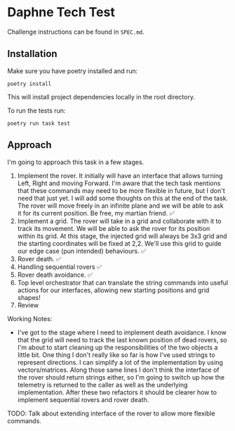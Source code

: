 # Daphne Tech Test

Challenge instructions can be found in `SPEC.md`.

## Installation

Make sure you have poetry installed and run:

`poetry install`

This will install project dependencies locally in the root directory.

To run the tests run:

`poetry run task test`

## Approach

I'm going to approach this task in a few stages.

1. Implement the rover. It initially will have an interface that allows turning Left, Right and moving Forward. I'm aware that the tech task mentions that these commands may need to be more flexible in future, but I don't need that just yet. I will add some thoughts on this at the end of the task. The rover will move freely in an infinite plane and we will be able to ask it for its current position. Be free, my martian friend. ✅
1. Implement a grid. The rover will take in a grid and collaborate with it to track its movement. We will be able to ask the rover for its position within its grid. At this stage, the injected grid will always be 3x3 grid and the starting coordinates will be fixed at 2,2. We'll use this grid to guide our edge case (pun intended) behaviours. ✅
1. Rover death. ✅
1. Handling sequential rovers ✅
1. Rover death avoidance. ✅
1. Top level orchestrator that can translate the string commands into useful actions for our interfaces, allowing new starting positions and grid shapes!
1. Review

Working Notes:
- I've got to the stage where I need to implement death avoidance. I know that the grid will need to track the last known position of dead rovers, so I'm about to start cleaning up the responsibilities of the two objects a little bit. One thing I don't really like so far is how I've used strings to represent directions. I can simplify a lot of the implementation by using vectors/matrices. Along those same lines I don't think the interface of the rover should return strings either, so I'm going to switch up how the telemetry is returned to the caller as well as the underlying implementation. After these two refactors it should be clearer how to implement sequential rovers and rover death.


TODO:
Talk about extending interface of the rover to allow more flexible commands.
